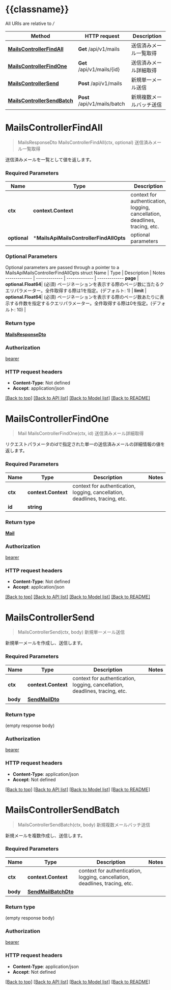 # {{classname}}

All URIs are relative to */*

Method | HTTP request | Description
------------- | ------------- | -------------
[**MailsControllerFindAll**](MailsApi.md#MailsControllerFindAll) | **Get** /api/v1/mails | 送信済みメール一覧取得
[**MailsControllerFindOne**](MailsApi.md#MailsControllerFindOne) | **Get** /api/v1/mails/{id} | 送信済みメール詳細取得
[**MailsControllerSend**](MailsApi.md#MailsControllerSend) | **Post** /api/v1/mails | 新規単一メール送信
[**MailsControllerSendBatch**](MailsApi.md#MailsControllerSendBatch) | **Post** /api/v1/mails/batch | 新規複数メールバッチ送信

# **MailsControllerFindAll**
> MailsResponseDto MailsControllerFindAll(ctx, optional)
送信済みメール一覧取得

送信済みメールを一覧として値を返します。

### Required Parameters

Name | Type | Description  | Notes
------------- | ------------- | ------------- | -------------
 **ctx** | **context.Context** | context for authentication, logging, cancellation, deadlines, tracing, etc.
 **optional** | ***MailsApiMailsControllerFindAllOpts** | optional parameters | nil if no parameters

### Optional Parameters
Optional parameters are passed through a pointer to a MailsApiMailsControllerFindAllOpts struct
Name | Type | Description  | Notes
------------- | ------------- | ------------- | -------------
 **page** | **optional.Float64**| (必須) ページネーションを表示する際のページ数に当たるクエリパラメーター。全件取得する際は1を指定。(デフォルト: 1) | 
 **limit** | **optional.Float64**| (必須) ページネーションを表示する際のページ数あたりに表示する件数を指定するクエリパラメーター。全件取得する際は0を指定。(デフォルト: 10) | 

### Return type

[**MailsResponseDto**](MailsResponseDto.md)

### Authorization

[bearer](../README.md#bearer)

### HTTP request headers

 - **Content-Type**: Not defined
 - **Accept**: application/json

[[Back to top]](#) [[Back to API list]](../README.md#documentation-for-api-endpoints) [[Back to Model list]](../README.md#documentation-for-models) [[Back to README]](../README.md)

# **MailsControllerFindOne**
> Mail MailsControllerFindOne(ctx, id)
送信済みメール詳細取得

リクエストパラメータのidで指定された単一の送信済みメールの詳細情報の値を返します。

### Required Parameters

Name | Type | Description  | Notes
------------- | ------------- | ------------- | -------------
 **ctx** | **context.Context** | context for authentication, logging, cancellation, deadlines, tracing, etc.
  **id** | **string**|  | 

### Return type

[**Mail**](Mail.md)

### Authorization

[bearer](../README.md#bearer)

### HTTP request headers

 - **Content-Type**: Not defined
 - **Accept**: application/json

[[Back to top]](#) [[Back to API list]](../README.md#documentation-for-api-endpoints) [[Back to Model list]](../README.md#documentation-for-models) [[Back to README]](../README.md)

# **MailsControllerSend**
> MailsControllerSend(ctx, body)
新規単一メール送信

新規単一メールを作成し、送信します。

### Required Parameters

Name | Type | Description  | Notes
------------- | ------------- | ------------- | -------------
 **ctx** | **context.Context** | context for authentication, logging, cancellation, deadlines, tracing, etc.
  **body** | [**SendMailDto**](SendMailDto.md)|  | 

### Return type

 (empty response body)

### Authorization

[bearer](../README.md#bearer)

### HTTP request headers

 - **Content-Type**: application/json
 - **Accept**: Not defined

[[Back to top]](#) [[Back to API list]](../README.md#documentation-for-api-endpoints) [[Back to Model list]](../README.md#documentation-for-models) [[Back to README]](../README.md)

# **MailsControllerSendBatch**
> MailsControllerSendBatch(ctx, body)
新規複数メールバッチ送信

新規メールを複数作成し、送信します。

### Required Parameters

Name | Type | Description  | Notes
------------- | ------------- | ------------- | -------------
 **ctx** | **context.Context** | context for authentication, logging, cancellation, deadlines, tracing, etc.
  **body** | [**SendMailBatchDto**](SendMailBatchDto.md)|  | 

### Return type

 (empty response body)

### Authorization

[bearer](../README.md#bearer)

### HTTP request headers

 - **Content-Type**: application/json
 - **Accept**: Not defined

[[Back to top]](#) [[Back to API list]](../README.md#documentation-for-api-endpoints) [[Back to Model list]](../README.md#documentation-for-models) [[Back to README]](../README.md)

